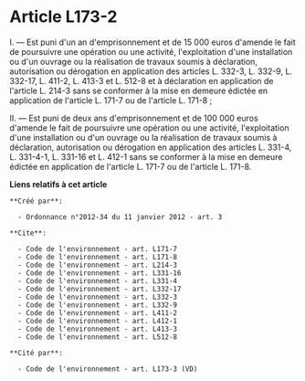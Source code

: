 # Article L173-2

I. ― Est puni d'un an d'emprisonnement et de 15 000 euros d'amende le fait de poursuivre une opération ou une activité,
l'exploitation d'une installation ou d'un ouvrage ou la réalisation de travaux soumis à déclaration, autorisation ou
dérogation en application des articles L. 332-3, L. 332-9, L. 332-17, 
L. 411-2, L. 413-3 et L. 512-8 et à déclaration en application de l'article L. 214-3 sans se conformer à la mise en demeure
édictée en application de l'article L. 171-7 ou de l'article L. 171-8 ; 

II. ― Est puni de deux ans d'emprisonnement et de 100 000 euros d'amende le fait de poursuivre une opération ou une activité,
l'exploitation d'une installation ou d'un ouvrage ou la réalisation de travaux soumis à déclaration, autorisation ou
dérogation en application des articles L. 331-4, L. 331-4-1, L. 331-16 et L. 412-1 sans se conformer à la mise en demeure
édictée en application de l'article L. 171-7 ou de l'article L. 171-8.

**Liens relatifs à cet article**

	**Créé par**:

	  - Ordonnance n°2012-34 du 11 janvier 2012 - art. 3

	**Cite**:

	  - Code de l'environnement - art. L171-7
	  - Code de l'environnement - art. L171-8
	  - Code de l'environnement - art. L214-3
	  - Code de l'environnement - art. L331-16
	  - Code de l'environnement - art. L331-4
	  - Code de l'environnement - art. L332-17
	  - Code de l'environnement - art. L332-3
	  - Code de l'environnement - art. L332-9
	  - Code de l'environnement - art. L411-2
	  - Code de l'environnement - art. L412-1
	  - Code de l'environnement - art. L413-3
	  - Code de l'environnement - art. L512-8

	**Cité par**:

	  - Code de l'environnement - art. L173-3 (VD)
